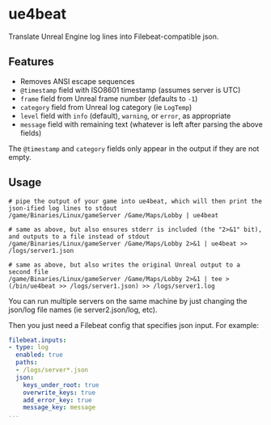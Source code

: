 # ue4beat

Translate Unreal Engine log lines into Filebeat-compatible json.

## Features

- Removes ANSI escape sequences
- `@timestamp` field with ISO8601 timestamp (assumes server is UTC)
- `frame` field from Unreal frame number (defaults to `-1`)
- `category` field from Unreal log category (ie `LogTemp`)
- `level` field with `info` (default), `warning`, or `error`, as appropriate
- `message` field with remaining text (whatever is left after parsing the above fields)

The `@timestamp` and `category` fields only appear in the output if they are not empty.

## Usage

```text
# pipe the output of your game into ue4beat, which will then print the json-ified log lines to stdout
/game/Binaries/Linux/gameServer /Game/Maps/Lobby | ue4beat

# same as above, but also ensures stderr is included (the "2>&1" bit), and outputs to a file instead of stdout
/game/Binaries/Linux/gameServer /Game/Maps/Lobby 2>&1 | ue4beat >> /logs/server1.json

# same as above, but also writes the original Unreal output to a second file
/game/Binaries/Linux/gameServer /Game/Maps/Lobby 2>&1 | tee >(/bin/ue4beat >> /logs/server1.json) >> /logs/server1.log
```

You can run multiple servers on the same machine by just changing the json/log file names (ie server2.json/log, etc).

Then you just need a Filebeat config that specifies json input. For example:

```yaml
filebeat.inputs:
- type: log
  enabled: true
  paths:
  - /logs/server*.json
  json:
    keys_under_root: true
    overwrite_keys: true
    add_error_key: true
    message_key: message
...
```

